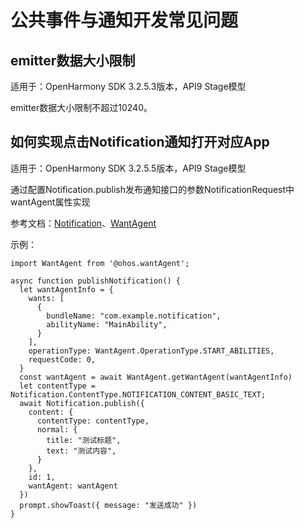 # 公共事件与通知开发常见问题

## emitter数据大小限制

适用于：OpenHarmony SDK 3.2.5.3版本，API9 Stage模型

emitter数据大小限制不超过10240。

## 如何实现点击Notification通知打开对应App 

适用于：OpenHarmony SDK 3.2.5.5版本，API9 Stage模型

通过配置Notification.publish发布通知接口的参数NotificationRequest中wantAgent属性实现

参考文档：[Notification](../reference/apis/js-apis-notification.md#notificationpublish)、[WantAgent](../reference/apis/js-apis-wantAgent.md)

示例：

```
import WantAgent from '@ohos.wantAgent';

async function publishNotification() {
  let wantAgentInfo = {
    wants: [
      {
        bundleName: "com.example.notification",
        abilityName: "MainAbility",
      }
    ],
    operationType: WantAgent.OperationType.START_ABILITIES,
    requestCode: 0,
  }
  const wantAgent = await WantAgent.getWantAgent(wantAgentInfo)
  let contentType = Notification.ContentType.NOTIFICATION_CONTENT_BASIC_TEXT;
  await Notification.publish({
    content: {
      contentType: contentType,
      normal: {
        title: "测试标题",
        text: "测试内容",
      }
    },
    id: 1,
    wantAgent: wantAgent
  })
  prompt.showToast({ message: "发送成功" })
}
```
